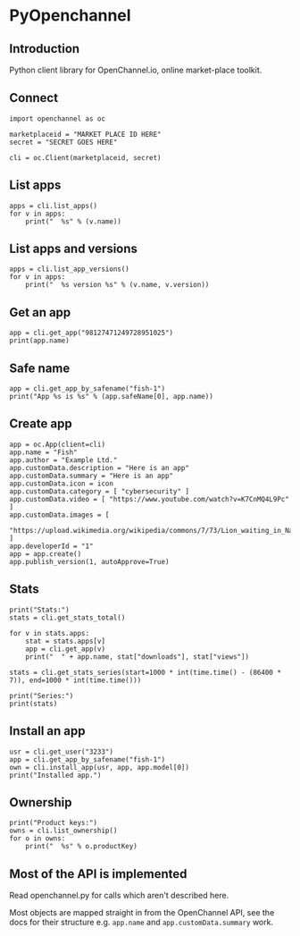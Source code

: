 
# PyOpenchannel

## Introduction

Python client library for OpenChannel.io, online market-place toolkit.

## Connect

```
import openchannel as oc

marketplaceid = "MARKET PLACE ID HERE"
secret = "SECRET GOES HERE"

cli = oc.Client(marketplaceid, secret)
```

## List apps

```
apps = cli.list_apps()
for v in apps:
    print("  %s" % (v.name))
```

## List apps and versions

```
apps = cli.list_app_versions()
for v in apps:
    print("  %s version %s" % (v.name, v.version))
```

## Get an app

```
app = cli.get_app("98127471249728951025")
print(app.name)
```

## Safe name

```
app = cli.get_app_by_safename("fish-1")
print("App %s is %s" % (app.safeName[0], app.name))
```

## Create app

```
app = oc.App(client=cli)
app.name = "Fish"
app.author = "Example Ltd."
app.customData.description = "Here is an app"
app.customData.summary = "Here is an app"
app.customData.icon = icon
app.customData.category = [ "cybersecurity" ]
app.customData.video = [ "https://www.youtube.com/watch?v=K7CnMQ4L9Pc" ]
app.customData.images = [
    "https://upload.wikimedia.org/wikipedia/commons/7/73/Lion_waiting_in_Namibia.jpg"
]
app.developerId = "1"
app = app.create()
app.publish_version(1, autoApprove=True)
```

## Stats

```
print("Stats:")
stats = cli.get_stats_total()

for v in stats.apps:
    stat = stats.apps[v]
    app = cli.get_app(v)
    print("  " + app.name, stat["downloads"], stat["views"])

stats = cli.get_stats_series(start=1000 * int(time.time() - (86400 * 7)), end=1000 * int(time.time()))

print("Series:")
print(stats)
```

## Install an app

```
usr = cli.get_user("3233")
app = cli.get_app_by_safename("fish-1")
own = cli.install_app(usr, app, app.model[0])
print("Installed app.")
```

## Ownership
```
print("Product keys:")
owns = cli.list_ownership()
for o in owns:
    print("  %s" % o.productKey)
```
## Most of the API is implemented

Read openchannel.py for calls which aren't described here.

Most objects are mapped straight in from the OpenChannel API, see the docs
for their structure e.g. `app.name` and `app.customData.summary` work.

